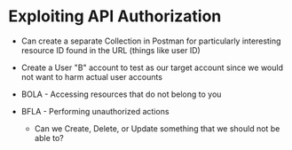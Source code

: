 # Exploiting API Authorization

- Can create a separate Collection in Postman for particularly interesting resource ID found in the URL (things like user ID)
- Create a User "B" account to test as our target account since we would not want to harm actual user accounts


- BOLA - Accessing resources that do not belong to you
- BFLA - Performing unauthorized actions
  - Can we Create, Delete, or Update something that we should not be able to?

